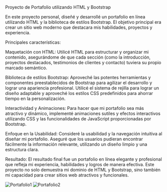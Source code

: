 Proyecto de Portafolio utilizando HTML y Bootstrap

En este proyecto personal, diseñé y desarrollé un portafolio en línea utilizando HTML y la biblioteca de estilos Bootstrap. 
El objetivo principal era crear un sitio web moderno que destacara mis habilidades, proyectos y experiencia.

Principales características:

Maquetación con HTML: Utilicé HTML para estructurar y organizar mi contenido, 
asegurándome de que cada sección (como la introducción, proyectos destacados, 
testimonios de clientes y contacto) tuviera su propio marcado semántico.

Biblioteca de estilos Bootstrap: Aproveché las potentes herramientas y componentes preestablecidos de Bootstrap para agilizar 
el desarrollo y lograr una apariencia profesional. 
Utilicé el sistema de rejilla para lograr un diseño adaptable y aproveché los estilos CSS predefinidos para ahorrar tiempo en la personalización.

Interactividad y Animaciones: Para hacer que mi portafolio sea más atractivo y dinámico, implementé animaciones sutiles y efectos interactivos 
utilizando CSS y las funcionalidades de JavaScript proporcionadas por Bootstrap.

Enfoque en la Usabilidad: Consideré la usabilidad y la navegación intuitiva al diseñar mi portafolio. 
Aseguré que los usuarios pudieran encontrar fácilmente la información relevante, utilizando un diseño limpio y una estructura clara.


Resultado: El resultado final fue un portafolio en línea elegante y profesional que refleja mi experiencia, habilidades y logros de manera efectiva. 
Este proyecto no solo demuestra mi dominio de HTML y Bootstrap, sino también mi capacidad para crear sitios web atractivos y funcionales.


![Portafolio1](https://github.com/GabyLow/web_portafolio/assets/127358083/e1eb47b5-3e50-418d-a45d-982cdc151f9b)
![Portafolio2](https://github.com/GabyLow/web_portafolio/assets/127358083/e3f1ae84-51b3-4673-8076-4ff374b8851a)

